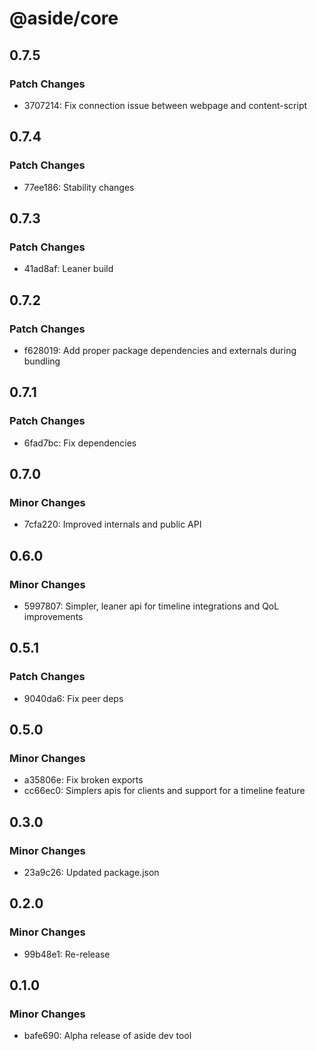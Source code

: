 # @aside/core

## 0.7.5

### Patch Changes

- 3707214: Fix connection issue between webpage and content-script

## 0.7.4

### Patch Changes

- 77ee186: Stability changes

## 0.7.3

### Patch Changes

- 41ad8af: Leaner build

## 0.7.2

### Patch Changes

- f628019: Add proper package dependencies and externals during bundling

## 0.7.1

### Patch Changes

- 6fad7bc: Fix dependencies

## 0.7.0

### Minor Changes

- 7cfa220: Improved internals and public API

## 0.6.0

### Minor Changes

- 5997807: Simpler, leaner api for timeline integrations and QoL improvements

## 0.5.1

### Patch Changes

- 9040da6: Fix peer deps

## 0.5.0

### Minor Changes

- a35806e: Fix broken exports
- cc66ec0: Simplers apis for clients and support for a timeline feature

## 0.3.0

### Minor Changes

- 23a9c26: Updated package.json

## 0.2.0

### Minor Changes

- 99b48e1: Re-release

## 0.1.0

### Minor Changes

- bafe690: Alpha release of aside dev tool

